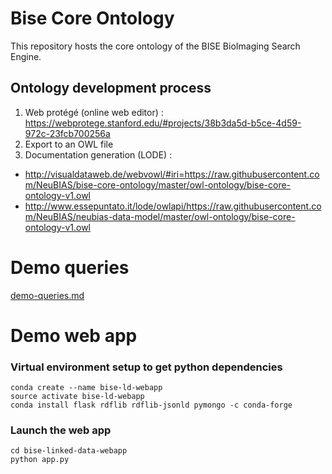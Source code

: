 # Bise Core Ontology

This repository hosts the core ontology of the BISE BioImaging Search Engine. 

## Ontology development process 
1. Web protégé (online web editor) : https://webprotege.stanford.edu/#projects/38b3da5d-b5ce-4d59-972c-23fcb700256a 
2. Export to an OWL file
3. Documentation generation (LODE) : 
  - http://visualdataweb.de/webvowl/#iri=https://raw.githubusercontent.com/NeuBIAS/bise-core-ontology/master/owl-ontology/bise-core-ontology-v1.owl
  - http://www.essepuntato.it/lode/owlapi/https://raw.githubusercontent.com/NeuBIAS/neubias-data-model/master/owl-ontology/bise-core-ontology-v1.owl

# Demo queries
[demo-queries.md](demo-queries.md)
 
# Demo web app
### Virtual environment setup to get python dependencies
```
conda create --name bise-ld-webapp
source activate bise-ld-webapp
conda install flask rdflib rdflib-jsonld pymongo -c conda-forge
```
### Launch the web app
```
cd bise-linked-data-webapp
python app.py
```
